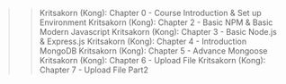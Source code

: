 >> Kritsakorn (Kong): Chapter 0 - Course Introduction & Set up Environment
>> Kritsakorn (Kong): Chapter 2 - Basic NPM & Basic Modern Javascript
>> Kritsakorn (Kong): Chapter 3 - Basic Node.js & Express.js
>> Kritsakorn (Kong): Chapter 4 - Introduction MongoDB
>> Kritsakorn (Kong): Chapter 5 - Advance Mongoose
>> Kritsakorn (Kong): Chapter 6 - Upload File
>> Kritsakorn (Kong): Chapter 7 - Upload File Part2